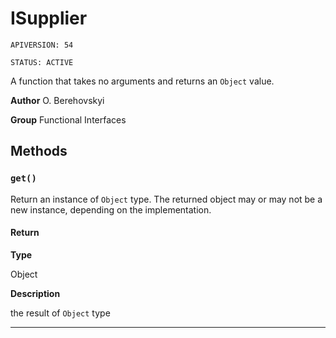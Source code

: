 # ISupplier

`APIVERSION: 54`

`STATUS: ACTIVE`

A function that takes no arguments and returns an `Object` value.


**Author** O. Berehovskyi


**Group** Functional Interfaces

## Methods
### `get()`

Return an instance of `Object` type. The returned object may or may not be a new instance, depending on the implementation.

#### Return

**Type**

Object

**Description**

the result of `Object` type

---
